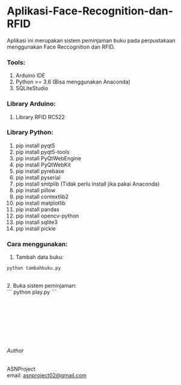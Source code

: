 # Aplikasi-Face-Recognition-dan-RFID

Aplikasi ini merupakan sistem peminjaman buku pada perpustakaan menggunakan Face Reccognition dan RFID.

### Tools:<br />
1. Arduino IDE <br />
2. Python >= 3.6 (Bisa menggunakan Anaconda) <br />
3. SQLiteStudio <br />

### Library Arduino:<br />
1. Library RFID RC522

### Library Python:<br />
1. pip install pyqt5<br />
2. pip install pyqt5-tools<br />
3. pip install PyQtWebEngine<br />
4. pip install PyQtWebKit<br />
5. pip install pyrebase<br />
6. pip install pyserial<br />
7. pip install smtplib (Tidak perlu install jika pakai Anaconda)<br />
8. pip install pillow<br />
9. pip install contextlib2<br />
10. pip install matplotlib<br />
11. pip install pandas<br />
12. pip install opencv-python<br />
13. pip install sqlite3<br />
14. pip install pickle<br />

### Cara menggunakan:<br />
1. Tambah data buku:<br />
```
python tambahbuku.py
```
<br />
2. Buka sistem peminjaman: <br />
```
python play.py
```
<br />
<br />
<br />
<br />
<br />
<br />
<br />
<br />

###### Author

ASNProject<br />
email: asnproject02@gmail.com

